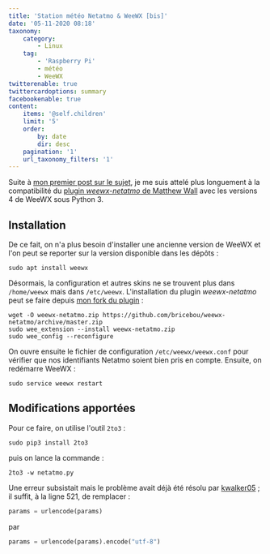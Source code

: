 ```yaml
---
title: 'Station météo Netatmo & WeeWX [bis]'
date: '05-11-2020 08:18'
taxonomy:
    category:
        - Linux
    tag:
        - 'Raspberry Pi'
        - météo
        - WeeWX
twitterenable: true
twittercardoptions: summary
facebookenable: true
content:
    items: '@self.children'
    limit: '5'
    order:
        by: date
        dir: desc
    pagination: '1'
    url_taxonomy_filters: '1'
---
```


Suite à [mon premier post sur le sujet](/blog/station-meteo-netatmo-and-weewx), je me suis attelé plus longuement à la compatibilité du [plugin _weewx-netatmo_ de Matthew Wall](https://github.com/matthewwall/weewx-netatmo) avec les versions 4 de WeeWX sous Python 3.

## Installation

De ce fait, on n'a plus besoin d'installer une ancienne version de WeeWX et l'on peut se reporter sur la version disponible dans les dépôts&nbsp;:

```shell
sudo apt install weewx
```

Désormais, la configuration et autres skins ne se trouvent plus dans `/home/weewx` mais dans `/etc/weewx`. L'installation du plugin _weewx-netatmo_ peut se faire depuis [mon fork du plugin](https://github.com/bricebou/weewx-netatmo)&nbsp;:

```shell
wget -O weewx-netatmo.zip https://github.com/bricebou/weewx-netatmo/archive/master.zip
sudo wee_extension --install weewx-netatmo.zip
sudo wee_config --reconfigure
```
On ouvre ensuite le fichier de configuration `/etc/weewx/weewx.conf` pour vérifier que nos identifiants Netatmo soient bien pris en compte. Ensuite, on redémarre WeeWX&nbsp;:

```shell
sudo service weewx restart
```


## Modifications apportées

Pour ce faire, on utilise l'outil `2to3` :

```shell
sudo pip3 install 2to3
```

puis on lance la commande :

```shell
2to3 -w netatmo.py
```

Une erreur subsistait mais le problème avait déjà été résolu par [kwalker05](https://github.com/matthewwall/weewx-netatmo/issues/15#issuecomment-628994957)&nbsp;; il suffit, à la ligne 521, de remplacer&nbsp;:

```python
params = urlencode(params)
```

par 

```python
params = urlencode(params).encode("utf-8")
```